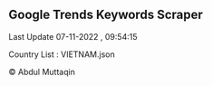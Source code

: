 

## Google Trends Keywords Scraper 
 
Last Update 07-11-2022 , 09:54:15

Country List :
VIETNAM.json



© Abdul Muttaqin 
